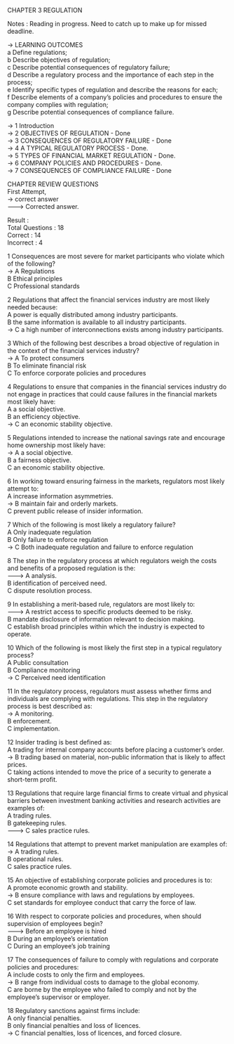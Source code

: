 CHAPTER 3 REGULATION

Notes : 
Reading in progress.
Need to catch up to make up for missed deadline.

-> LEARNING OUTCOMES    
a Define regulations;    
b Describe objectives of regulation;     
c Describe potential consequences of regulatory failure;     
d Describe a regulatory process and the importance of each step in the
process;     
e Identify specific types of regulation and describe the reasons for each;     
f Describe elements of a company’s policies and procedures to ensure the
company complies with regulation;     
g Describe potential consequences of compliance failure.     


-> 1 Introduction       
-> 2 OBJECTIVES OF REGULATION - Done       
-> 3 CONSEQUENCES OF REGULATORY FAILURE - Done      
-> 4 A TYPICAL REGULATORY PROCESS - Done.      
-> 5 TYPES OF FINANCIAL MARKET REGULATION - Done.      
-> 6 COMPANY POLICIES AND PROCEDURES - Done.            
-> 7 CONSEQUENCES OF COMPLIANCE FAILURE - Done      

CHAPTER REVIEW QUESTIONS    
First Attempt,     
-> correct answer      
---> Corrected answer.    

Result :     
Total Questions : 18       
Correct : 14       
Incorrect : 4     

1 Consequences are most severe for market participants who violate which of the following?    
-> A Regulations    
B Ethical principles     
C Professional standards    

2 Regulations that affect the financial services industry are most likely needed because:     
A power is equally distributed among industry participants.     
B the same information is available to all industry participants.     
-> C a high number of interconnections exists among industry participants.     

3 Which of the following best describes a broad objective of regulation in the context of the financial services industry?     
-> A To protect consumers     
B To eliminate financial risk      
C To enforce corporate policies and procedures     

4 Regulations to ensure that companies in the financial services industry do not engage in practices that could cause failures in the financial markets most likely have:       
A a social objective.     
B an efficiency objective.      
-> C an economic stability objective.         

5 Regulations intended to increase the national savings rate and encourage home ownership most likely have:        
-> A a social objective.         
B a fairness objective.        
C an economic stability objective.              

6 In working toward ensuring fairness in the markets, regulators most likely attempt to:            
A increase information asymmetries.           
-> B maintain fair and orderly markets.           
C prevent public release of insider information.             

7 Which of the following is most likely a regulatory failure?         
A Only inadequate regulation         
B Only failure to enforce regulation           
-> C Both inadequate regulation and failure to enforce regulation          

8 The step in the regulatory process at which regulators weigh the costs and benefits of a proposed regulation is the:          
---> A analysis.        
B identification of perceived need.            
C dispute resolution process.           

9 In establishing a merit-based rule, regulators are most likely to:             
---> A restrict access to specific products deemed to be risky.            
B mandate disclosure of information relevant to decision making.           
C establish broad principles within which the industry is expected to operate.        

10 Which of the following is most likely the first step in a typical regulatory process?             
A Public consultation           
B Compliance monitoring           
-> C Perceived need identification          

11 In the regulatory process, regulators must assess whether firms and individuals are complying with regulations. This step in the regulatory process is best described as:            
-> A monitoring.        
B enforcement.          
C implementation.         

12 Insider trading is best defined as:           
A trading for internal company accounts before placing a customer’s order.         
-> B trading based on material, non-public information that is likely to affect prices.          
C taking actions intended to move the price of a security to generate a short-term profit.        

13 Regulations that require large financial firms to create virtual and physical barriers between investment banking activities and research activities are examples of:         
A trading rules.          
B gatekeeping rules.           
---> C sales practice rules.        

14 Regulations that attempt to prevent market manipulation are examples of:            
-> A trading rules.         
B operational rules.         
C sales practice rules.           

15 An objective of establishing corporate policies and procedures is to:         
A promote economic growth and stability.          
-> B ensure compliance with laws and regulations by employees.          
C set standards for employee conduct that carry the force of law.        

16 With respect to corporate policies and procedures, when should supervision of employees begin?           
---> Before an employee is hired          
B During an employee’s orientation           
C During an employee’s job training             

17 The consequences of failure to comply with regulations and corporate policies and procedures:         
A include costs to only the firm and employees.         
-> B range from individual costs to damage to the global economy.            
C are borne by the employee who failed to comply and not by the employee’s supervisor or employer.            

18 Regulatory sanctions against firms include:       
A only financial penalties.         
B only financial penalties and loss of licences.        
-> C financial penalties, loss of licences, and forced closure.        
